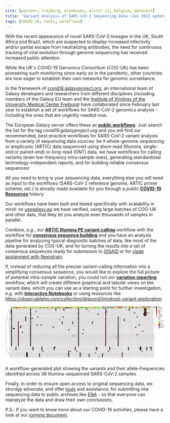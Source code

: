 ```yaml
---
site: [pasteur, freiburg, erasmusmc, elixir-it, belgium, genouest]
title: 'Variant Analysis of SARS-CoV-2 Sequencing Data (Jan 2021 update)'
tags: [COVID-19, tools, workflows]
---
```


With the recent appearance of novel SARS-CoV-2 lineages in the UK, South Africa
and Brazil, which are suspected to display increased infectivity and/or partial
escape from neutralizing antibodies, the need for continuous tracking of
viral evolution through genome sequencing has received increased public
attention.

While the UK's COVID-19 Genomics Consortium (COG-UK) has been pioneering such
monitoring since early on in the pandemic, other countries are now eager to
establish their own networks for genomic surveillance.

In the framework of [covid19.galaxyproject.org](https://covid19.galaxyproject.org), an international team of Galaxy
developers and researchers from different disciplines (including members of the
Galaxy EU team and the [Institute of Virology of the University Medical Center Freiburg](https://www.uniklinik-freiburg.de/virologie-en.html))
have collaborated since February last year to establish a set of workflows for
SARS-CoV-2 genomics analysis - including the ones that are urgently needed now.

The European Galaxy server offers these as
[__public workflows__](https://usegalaxy.eu/workflows/list_published).
Just search the list for the tag *covid19.galaxyproject.org* and you will find
our recommended, best-practice workflows for SARS-CoV-2 variant analysis from
a variety of sequencing data sources: be it whole-genome sequencing or
ampliconic (ARTIC) data sequenced using short-read (Illumina, single-end or
paired-end) or long-read (ONT) data, we have workflows for calling variants
(even low-frequency intra-sample ones), generating standardized
technology-independent reports, and for building reliable consensus sequences!

All you need to bring is your sequencing data, everything else you will need as
input to the workflows (SARS-CoV-2 reference genome, ARTIC primer
scheme, *etc.*) is already made available for you through a
public
[__COVID-19 Resources__](https://usegalaxy.eu/u/wolfgang-maier/h/covid-19-resources)
history.

Our workflows have been built and tested specifically with scalability in
mind: on [usegalaxy.eu](https://usegalaxy.eu) we have verified, using large batches of COG-UK and other
data, that they let you analyze even thousands of samples in parallel.

Combine, *e.g.*, our
[__ARTIC Illumina PE variant calling__](https://usegalaxy.eu/u/wolfgang-maier/w/covid19-variation-analysis-on-artic-pe)
workflow with the workflow for
[__consensus sequence building__](https://usegalaxy.eu/u/wolfgang-maier/w/covid-19-consensus-construction)
and you have an analysis pipeline for analyzing typical diagnostic batches of
data, like most of the data generated by COG-UK, and for turning the results
into a set of consensus sequences ready for submission to
[GISAID](https://www.gisaid.org) or for [clade assignment with Nextstrain](https://clades.nextstrain.org).

If, instead of reducing all the precise variant-calling information into a
simplifying consensus sequence, you would like to explore the full picture of
potential intra-sample variation, you could run our
[__variation reporting__](https://usegalaxy.eu/u/wolfgang-maier/w/covid19-variation-analysis-reporting)
workflow, which will create different graphical and tabular views on the
variant data, which you can use as a starting point for further investigation,
*e.g.* with [__Interactive Notebooks__](https://live.usegalaxy.eu) or using resources like
<https://observablehq.com/collection/@spond/intrahost-variant-exploration>.

![Variant allele frequency plot](/assets/media/2021-01-22-sars-cov-2-variation-plot.png)

A workflow-generated plot showing the variants and their allele-frequencies identified across 38 Illumina-sequenced SARS-CoV-2 samples.

Finally, in order to ensure open access to original sequencing data, we
stronlgy advocate, and offer
[tools](https://usegalaxy.eu/root?tool_id=toolshed.g2.bx.psu.edu/repos/iuc/ena_upload/ena_upload)
and assistance, for submitting *raw* sequencing data to public archives like
[ENA](https://www.ebi.ac.uk/ena) - so that everyone can reanalyze the data and
draw their own conclusions.

P.S.: If you want to know more about our COVID-19 activities, please have a look at our [running document](https://docs.google.com/document/d/1Ajfy3RG-BOGTSdhQUMZ0hnGtePZplv-lK0rYzx8L-vo/preview#).

